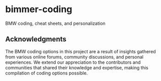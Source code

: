 # bimmer-coding

BMW coding, cheat sheets, and personalization

## Acknowledgments

The BMW coding options in this project are a result of insights gathered from various online forums, community discussions, and personal experiences. We extend our appreciation to the contributors and communities that shared their knowledge and expertise, making this compilation of coding options possible.

